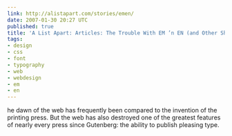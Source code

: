 ```yaml
---
link: http://alistapart.com/stories/emen/
date: 2007-01-30 20:27 UTC
published: true
title: 'A List Apart: Articles: The Trouble With EM ’n EN (and Other Shady Characters)'
tags:
- design
- css
- font
- typography
- web
- webdesign
- em
- en
---
```


he dawn of the web has frequently been compared to the invention of the printing press. But the web has also destroyed one of the greatest features of nearly every press since Gutenberg: the ability to publish pleasing type.
